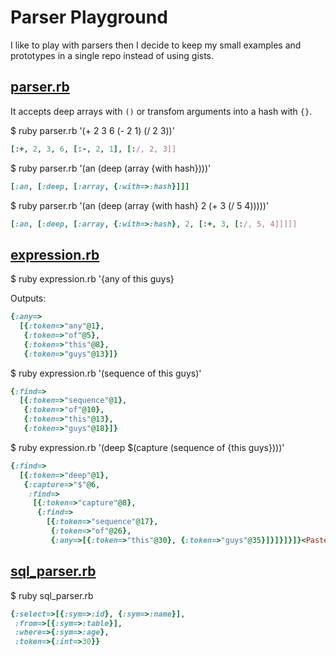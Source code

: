# Parser Playground

I like to play with parsers then I decide to keep my small examples and
prototypes in a single repo instead of using gists.

## [parser.rb](parser.rb)

It accepts deep arrays with `()` or transfom arguments into a hash with `{}`.

$ ruby parser.rb '(+ 2 3 6 (- 2 1) (/ 2 3))'

```ruby
[:+, 2, 3, 6, [:-, 2, 1], [:/, 2, 3]]
```
$ ruby parser.rb '(an (deep (array {with hash})))'

```ruby
[:an, [:deep, [:array, {:with=>:hash}]]]
```

$ ruby parser.rb '(an (deep (array {with hash} 2 (+ 3 (/ 5 4)))))'

```ruby
[:an, [:deep, [:array, {:with=>:hash}, 2, [:+, 3, [:/, 5, 4]]]]]
```

## [expression.rb](expression.rb)

$ ruby expression.rb '{any of this guys}

Outputs:

```ruby
{:any=>
  [{:token=>"any"@1},
   {:token=>"of"@5},
   {:token=>"this"@8},
   {:token=>"guys"@13}]}
```

$ ruby expression.rb '(sequence of this guys)'

```ruby
{:find=>
  [{:token=>"sequence"@1},
   {:token=>"of"@10},
   {:token=>"this"@13},
   {:token=>"guys"@18}]}
```

$ ruby expression.rb '(deep $(capture (sequence of {this guys})))'

```ruby
{:find=>
  [{:token=>"deep"@1},
   {:capture=>"$"@6,
    :find=>
     [{:token=>"capture"@8},
      {:find=>
        [{:token=>"sequence"@17},
         {:token=>"of"@26},
         {:any=>[{:token=>"this"@30}, {:token=>"guys"@35}]}]}]}]}<Paste>
```

## [sql_parser.rb](sql_parser.rb)

$ ruby sql_parser.rb

```ruby
{:select=>[{:sym=>:id}, {:sym=>:name}],
 :from=>[{:sym=>:table}],
 :where=>{:sym=>:age},
 :token=>{:int=>30}}
```
